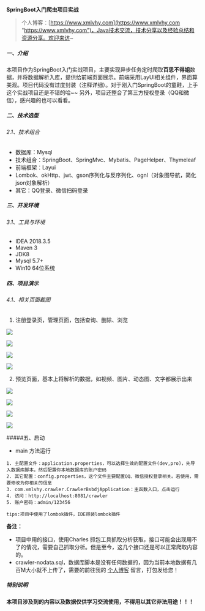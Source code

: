 **SpringBoot入门爬虫项目实战**			

> 个人博客：[https://www.xmlvhy.com](https://www.xmlvhy.com "https://www.xmlvhy.com")，Java技术交流，技术分享以及经验总结和资源分享。欢迎来访~

##### 一、介绍

本项目作为SpringBoot入门实战项目，主要实现异步任务定时爬取**百思不得姐**数据，并将数据解析入库，提供给前端页面展示。前端采用LayUI相关组件，界面算美观。项目代码没有过度封装（注释详细）。对于刚入门SpringBoot的童鞋，上手这个实战项目还是不错的哈~~ 另外，项目还整合了第三方授权登录（QQ和微信），感兴趣的也可以看看。

##### 二、技术选型
###### 2.1、技术组合
- 数据库：Mysql
- 技术组合：SpringBoot、SpringMvc、Mybatis、PageHelper、Thymeleaf
- 前端框架：Layui
- Lombok、okHttp、jwt、gson序列化与反序列化、ognl（对象图导航，简化json对象解析）
- 其它：QQ登录、微信扫码登录

##### 三、开发环境
###### 3.1、工具与环境
- IDEA 2018.3.5
- Maven 3
- JDK8
- Mysql 5.7+
- Win10 64位系统

##### 四、项目演示

###### 4.1、相关页面截图

1. 注册登录页，管理页面，包括查询、删除、浏览

![](http://static.xmlvhy.com/sb-crawler/crawler-login.png)

![](http://static.xmlvhy.com/sb-crawler/crawler1.png)

![](http://static.xmlvhy.com/sb-crawler/crawler5.png)

![](http://static.xmlvhy.com/sb-crawler/crawler4.png)

2. 预览页面，基本上将解析的数据，如视频、图片、动态图、文字都展示出来

![](http://static.xmlvhy.com/sb-crawler/crawler-video.png)

![](http://static.xmlvhy.com/sb-crawler/crawler-gif.png)

![](http://static.xmlvhy.com/sb-crawler/crawler-img.png)

![](http://static.xmlvhy.com/sb-crawler/crawler-story.png)

#####五、启动

- main 方法运行

```
1. 主配置文件：application.properties，可以选择生效的配置文件(dev,pro)，先导入数据库脚本，然后配置你本地数据库的账户密码
2. 其它配置：config.properties，这个文件主要配置QQ、微信授权登录相关。若使用，需要修改为你相关的信息
3. com.xmlvhy.crawler.CrawlerBsbdjApplication：主函数入口，点击运行
4. 访问：http://localhost:8081/crawler
5. 账户密码：admin/123456

tips:项目中使用了lombok插件，IDE得装lombok插件
```

**备注：**

- 项目中用的接口，使用Charles 抓包工具抓取分析获取，接口可能会出现用不了的情况，需要自己抓取分析。但是至今，这几个接口还是可以正常爬取内容的。
- crawler-nodata.sql，数据库脚本是没有任何数据的，因为当前本地数据有几百M大小就不上传了，需要的前往我的 [个人博客](https://www.xmlvhy.com) 留言，打包发给您！

##### 特别说明

**本项目涉及到的内容以及数据仅供学习交流使用，不得用以其它非法用途！！！**

